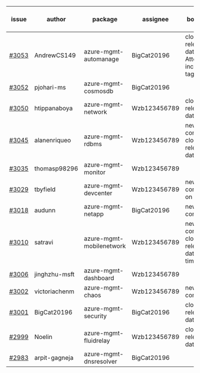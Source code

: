 | issue | author | package | assignee | bot advice | created date of issue | target release date | date from target |
| ------ | ------ | ------ | ------ | ------ | ------ | ------ | :-----: |
| [#3053](https://github.com/Azure/sdk-release-request/issues/3053) | AndrewCS149 | azure-mgmt-automanage | BigCat20196 | close to release date.  Attention to inconsistent tag | 07-29 | 08-02 | 0 |
| [#3052](https://github.com/Azure/sdk-release-request/issues/3052) | pjohari-ms | azure-mgmt-cosmosdb | BigCat20196 |  | 07-28 | 08-11 |  |
| [#3050](https://github.com/Azure/sdk-release-request/issues/3050) | htippanaboya | azure-mgmt-network | Wzb123456789 | close to release date.  | 07-27 | 08-03 | 1 |
| [#3045](https://github.com/Azure/sdk-release-request/issues/3045) | alanenriqueo | azure-mgmt-rdbms | Wzb123456789 | new comment. close to release date.  | 07-26 | 08-01 | 0 |
| [#3035](https://github.com/Azure/sdk-release-request/issues/3035) | thomasp98296 | azure-mgmt-monitor | Wzb123456789 |  | 07-25 | 08-08 |  |
| [#3029](https://github.com/Azure/sdk-release-request/issues/3029) | tbyfield | azure-mgmt-devcenter | Wzb123456789 | new comment. on time | 07-21 | 08-15 |  |
| [#3018](https://github.com/Azure/sdk-release-request/issues/3018) | audunn | azure-mgmt-netapp | BigCat20196 | new comment. | 07-20 | 07-22 |  |
| [#3010](https://github.com/Azure/sdk-release-request/issues/3010) | satravi | azure-mgmt-mobilenetwork | Wzb123456789 | new comment. close to release date.  on time | 07-19 | 08-01 | 0 |
| [#3006](https://github.com/Azure/sdk-release-request/issues/3006) | jinghzhu-msft | azure-mgmt-dashboard | Wzb123456789 |  | 07-19 | 08-08 |  |
| [#3002](https://github.com/Azure/sdk-release-request/issues/3002) | victoriachenm | azure-mgmt-chaos | Wzb123456789 | new comment. | 07-18 | 07-20 |  |
| [#3001](https://github.com/Azure/sdk-release-request/issues/3001) | BigCat20196 | azure-mgmt-security | BigCat20196 | close to release date.  | 07-18 | 08-01 | 0 |
| [#2999](https://github.com/Azure/sdk-release-request/issues/2999) | Noelin | azure-mgmt-fluidrelay | Wzb123456789 | close to release date.  | 07-14 | 08-01 | 0 |
| [#2983](https://github.com/Azure/sdk-release-request/issues/2983) | arpit-gagneja | azure-mgmt-dnsresolver | BigCat20196 |  | 07-05 | 09-30 |  |
